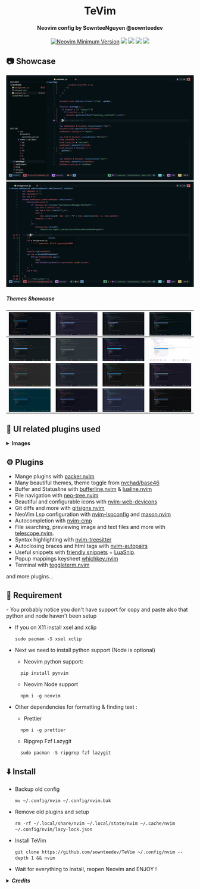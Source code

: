 <h1 align="center">TeVim</h1>

<h4 align="center">Neovim config by SownteeNguyen @sownteedev</h2>

<div align="center">
 
[![Neovim Minimum Version](https://img.shields.io/badge/Neovim-Nightly-blueviolet.svg?style=for-the-badge&logo=Neovim&color=90E59A&logoColor=white)](https://github.com/neovim/neovim)
![](https://img.shields.io/github/last-commit/sownteedev/TeVim?&style=for-the-badge&color=C9CBFF&logoColor=D9E0EE&labelColor=302D41)
![](https://img.shields.io/github/stars/sownteedev/TeVim?style=for-the-badge&logo=starship&color=8bd5ca&logoColor=D9E0EE&labelColor=302D41)
[![](https://img.shields.io/github/repo-size/sownteedev/TeVim?color=%23DDB6F2&label=SIZE&logo=codesandbox&style=for-the-badge&logoColor=D9E0EE&labelColor=302D41)](https://github.com/sownteedev/TeVim)
<a href="https://discordapp.com/users/745732774027198554"><img src="https://img.shields.io/badge/Discord-7289DA?style=for-the-badge&logo=discord&logoColor=white"/></a>
</div>
  
## 📷 Showcase

<img src="screenshot/layout.png">
<img src="screenshot/syntax.png">

<h5> Themes Showcase </h5>

|    <img src="screenshot/ayu.png" align="center" width="200px">    | <img src="screenshot/catppuccin.png" align="center" width="200px"> |   <img src="screenshot/decay.png" align="center" width="200px">    | <img src="screenshot/decaydark.png" align="center" width="200px">    |
| :---------------------------------------------------------------: | :----------------------------------------------------------------: | :----------------------------------------------------------------: | -------------------------------------------------------------------- |
| <img src="screenshot/everblush.png" align="center" width="200px"> | <img src="screenshot/everforest.png" align="center" width="200px"> |  <img src="screenshot/dracula.png" align="center" width="200px">   | <img src="screenshot/github_light.png" align="center" width="200px"> |
|  <img src="screenshot/gruvbox.png" align="center" width="200px">  |  <img src="screenshot/onedark.png" align="center" width="200px">   | <img src="screenshot/oxocarbon.png" align="center" width="200px">  | <img src="screenshot/rosepine.png" align="center" width="200px">     |
| <img src="screenshot/solarized.png" align="center" width="200px"> | <img src="screenshot/tokyodark.png" align="center" width="200px">  | <img src="screenshot/tokyonight.png" align="center" width="200px"> | <img src="screenshot/yoru.png" align="center" width="200px">         |

</details>

## 🔌 UI related plugins used

<details><summary> <b>Images</b></summary>

<h4> Left Bar </h3>

<img src="screenshot/leftbar.png">

<h4> Find anything </h3>

<img src="screenshot/telescope.png">

<h4> Bufferline </h4>

<img src="screenshot/buffer.png">

<h4> Smart statusline </h3>

<img src="screenshot/statusline.png">

<h4> Bindkeys with Whichkey </h3>

<img src="screenshot/whichkeys.png">

</details>

## ⚙️ Plugins

- Mange plugins with [packer.nvim](https://github.com/wbthomason/packer.nvim)
- Many beautiful themes, theme toggle from [nvchad/base46](https://github.com/NvChad/base46)
- Buffer and Statusline with [bufferline.nvim](https://github.com/akinsho/bufferline.nvim) & [lualine.nvim](https://github.com/nvim-lualine/lualine.nvim)
- File navigation with [neo-tree.nvim](https://github.com/nvim-neo-tree/neo-tree.nvim)
- Beautiful and configurable icons with [nvim-web-devicons](https://github.com/kyazdani42/nvim-web-devicons)
- Git diffs and more with [gitsigns.nvim](https://github.com/lewis6991/gitsigns.nvim)
- NeoVim Lsp configuration with [nvim-lspconfig](https://github.com/neovim/nvim-lspconfig) and [mason.nvim](https://github.com/williamboman/mason.nvim)
- Autocompletion with [nvim-cmp](https://github.com/hrsh7th/nvim-cmp)
- File searching, previewing image and text files and more with [telescope.nvim](https://github.com/nvim-telescope/telescope.nvim).
- Syntax highlighting with [nvim-treesitter](https://github.com/nvim-treesitter/nvim-treesitter)
- Autoclosing braces and html tags with [nvim-autopairs](https://github.com/windwp/nvim-autopairs)
- Useful snippets with [friendly snippets](https://github.com/rafamadriz/friendly-snippets) + [LuaSnip](https://github.com/L3MON4D3/LuaSnip).
- Popup mappings keysheet [whichkey.nvim](https://github.com/folke/which-key.nvim)
- Terminal with [toggleterm.nvim](https://github.com/akinsho/toggleterm.nvim)

and more plugins...
<br>

<h2>🔎 Requirement </h2>
- You probably notice you don't have support for copy and paste also that python and node haven't been setup
  
  - If you on X11 install xsel and xclip
    
    ```
    sudo pacman -S xsel xclip
    ```

- Next we need to install python support (Node is optional)
  - Neovim python support:
  ```
    pip install pynvim
  ```
  - Neovim Node support
  ```
    npm i -g neovim
  ```
- Other dependencies for formatting & finding text :

  - Prettier

  ```
    npm i -g prettier
  ```

  - Ripgrep Fzf Lazygit

  ```
    sudo pacman -S ripgrep fzf lazygit
  ```

<h2> ⬇️  Install </h2>

- Backup old config

  ```
  mv ~/.config/nvim ~/.config/nvim.bak
  ```

- Remove old plugins and setup

  ```
  rm -rf ~/.local/share/nvim ~/.local/state/nvim ~/.cache/nvim ~/.config/nvim/lazy-lock.json
  ```

- Install TeVim

  ```
  git clone https://github.com/sownteedev/TeVim ~/.config/nvim --depth 1 && nvim
  ```

- Wait for everything to install, reopen Neovim and ENJOY !

<details><summary> <b><i>Credits</b></i></summary>

- [Nvchad](https://github.com/nvchad/base46) helped me with NeoVim themes

</details>
